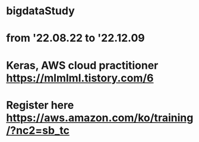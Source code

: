 # bigdataStudy
# from '22.08.22 to '22.12.09
# Keras, AWS cloud practitioner <https://mlmlml.tistory.com/6>
# Register here <https://aws.amazon.com/ko/training/?nc2=sb_tc>
